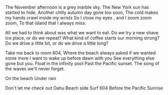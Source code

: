 The November afternoon is a grey marble sky.
The New York sun has started to hide,
Another chilly autumn day gone too soon,
The cold makes my hands crawl inside my wrists
So I close my eyes , and I zoom zoom zoom,
To that island that I always miss.

All we had to think about was what we want to eat.
Do we try a new shave ice place, or do we repeat?
What kind of coffee starts our morning strong?
Do we drive a little bit, or do we drive a little long?

Take me back to room 604,
Where the beach always asked if we wanted some more
I want to wake up before dawn with you
See everything else gone but you.
Float in the infinity pool
Past the Pacific sunset.
The song of the waves we'll never forget.

On the beach
Under rain

Don't let me check out
Oahu
Beach side
Surf
604
Before the Pacific Sunrise
